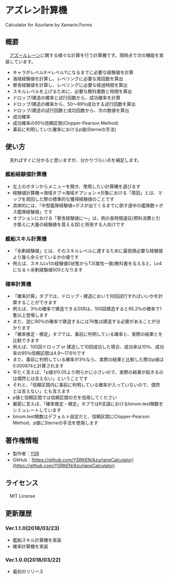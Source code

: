 # アズレン計算機
Calculator for Azurlane by Xamarin.Forms

## 概要

　[アズールレーン](http://www.azurlane.jp)に関する様々な計算を行う計算機です。現時点で次の機能を実装しています。

- キャラがレベルX→レベルYになるまでに必要な経験値を計算
- 海域経験値を計算し、レベリングに必要な周回数を算出
- 寮舎経験値を計算し、レベリングに必要な経過時間を算出
- スキルレベルを上げるために、必要な教科書数と時間を算出
- ドロップ/建造の確率と試行回数から、成功確率を計算
- ドロップ/建造の確率から、50～99％成功する試行回数を算出
- ドロップ/建造の試行回数と成功回数から、次の数値を算出
 - 成功確率
 - 成功確率の95％信頼区間(Clopper-Pearson Method)
 - 事前に判明していた確率におけるp値(Sterneの手法)

## 使い方

　見ればすぐに分かると思いますが、分かりづらい点を補足します。

### 艦船経験値計算機

- 左上のボタンからメニューを開き、使用したい計算機を選びます
- 経験値計算機→海域タブ→海域オプション→対象における「周回」とは、マップを周回した際の標準的な獲得経験値のことです
 - 具体的には、「中型艦隊経験値×ボスが出てくるまでに倒す道中の艦隊数＋ボス艦隊経験値」です
- オプションにおける「寮舎経験値に～」は、例の長時間遠征(燃料消費と引き換えに大量の経験値を貰える奴)と併用する人向けです

### 艦船スキル計算機

- 「余剰経験値」とは、そのスキルレベルに達するために最低限必要な経験値より幾ら余らせているかの値です
- 例えば、スキルLv1の経験値0状態からT3(属性一致)教科書を与えると、Lv4になる＋余剰経験値500となります

### 確率計算機

- 「確率計算」タブでは、ドロップ・建造において何回試行すればいいかを計算することができます
 - 例えば、3％の確率で建造できるSSRは、100回建造すると95.2％の確率で1隻以上登場します
 - また、逆に90％の確率で建造するには76隻は建造する必要があることが分かります
- 「確率推定・検定」タブでは、事前に判明している確率と、実際の結果とを比較できます
 - 例えば、100回ドロップ or 建造して10回成功した場合、成功率は10％、成功率の95％信頼区間は4.9～17.6％です
 - また、事前に判明している確率が3％なら、実際の結果と比較した際のp値は0.000874と計算されます
 - 平たく言えば、「p値が0.05より明らかに小さいので、実際の結果が起きるのは偶然とは言えない」ということです
 - それと、「信頼区間内に事前に判明している確率が入っていないので、偶然とは言えない」とも言えます
 - p値と信頼区間では信頼区間の方を信用してください
- 厳密に言えば、「確率推定・検定」タブではR言語におけるbinom.test関数をシミュレートしています
 - binom.test関数はデフォルト設定だと、信頼区間にClopper-Pearson Method、p値にSterneの手法を使用します

## 著作権情報

- 製作者：[YSR](https://github.com/YSRKEN/)
- GitHub：[https://github.com/YSRKEN/AzurlaneCalculator](https://github.com/YSRKEN/AzurlaneCalculator)

## ライセンス

　MIT License

## 更新履歴

### Ver.1.1.0(2018/03/23)
 - 艦船スキル計算機を実装
 - 確率計算機を実装

### Ver.1.0.0(2018/03/22)

 - 最初のリリース
